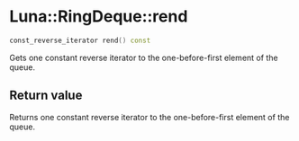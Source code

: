 # Luna::RingDeque::rend

```c++
const_reverse_iterator rend() const
```

Gets one constant reverse iterator to the one-before-first element of the queue. 



## Return value
Returns one constant reverse iterator to the one-before-first element of the queue. 

